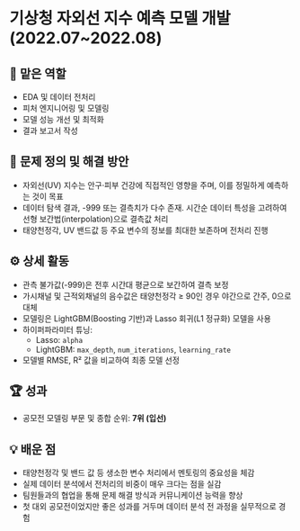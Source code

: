 # 기상청 자외선 지수 예측 모델 개발 (2022.07~2022.08)

## 📌 맡은 역할
- EDA 및 데이터 전처리
- 피처 엔지니어링 및 모델링
- 모델 성능 개선 및 최적화
- 결과 보고서 작성

## 🎯 문제 정의 및 해결 방안
- 자외선(UV) 지수는 안구·피부 건강에 직접적인 영향을 주며, 이를 정밀하게 예측하는 것이 목표
- 데이터 탐색 결과, -999 또는 결측치가 다수 존재. 시간순 데이터 특성을 고려하여 선형 보간법(interpolation)으로 결측값 처리
- 태양천정각, UV 밴드값 등 주요 변수의 정보를 최대한 보존하며 전처리 진행

## ⚙️ 상세 활동
- 관측 불가값(-999)은 전후 시간대 평균으로 보간하여 결측 보정
- 가시채널 및 근적외채널의 음수값은 태양천정각 ≥ 90인 경우 야간으로 간주, 0으로 대체
- 모델링은 LightGBM(Boosting 기반)과 Lasso 회귀(L1 정규화) 모델을 사용
- 하이퍼파라미터 튜닝:
  - Lasso: `alpha`
  - LightGBM: `max_depth`, `num_iterations`, `learning_rate`
- 모델별 RMSE, R² 값을 비교하여 최종 모델 선정

## 🏆 성과
- 공모전 모델링 부문 및 종합 순위: **7위 (입선)**

## 💡 배운 점
- 태양천정각 및 밴드 값 등 생소한 변수 처리에서 멘토링의 중요성을 체감
- 실제 데이터 분석에서 전처리의 비중이 매우 크다는 점을 실감
- 팀원들과의 협업을 통해 문제 해결 방식과 커뮤니케이션 능력을 향상
- 첫 대외 공모전이었지만 좋은 성과를 거두며 데이터 분석 전 과정을 실무적으로 경험
